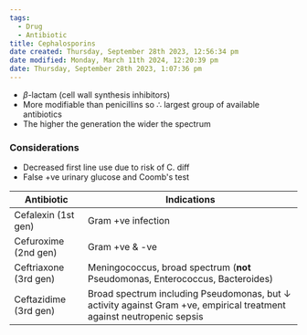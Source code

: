 ```yaml
---
tags:
  - Drug
  - Antibiotic
title: Cephalosporins
date created: Thursday, September 28th 2023, 12:56:34 pm
date modified: Monday, March 11th 2024, 12:20:39 pm
date: Thursday, September 28th 2023, 1:07:36 pm
---
```

- $\beta$-lactam (cell wall synthesis inhibitors)
- More modifiable than penicillins so $\therefore$ largest group of available antibiotics
- The higher the generation the wider the spectrum 

### Considerations
- Decreased first line use due to risk of C. diff
- False +ve urinary glucose and Coomb's test

| Antibiotic | Indications |  
| ------- | -------| 
| Cefalexin (1st gen) | Gram +ve infection |
| Cefuroxime (2nd gen) | Gram +ve & -ve |
| Ceftriaxone (3rd gen) | Meningococcus, broad spectrum (**not** Pseudomonas, Enterococcus, Bacteroides) |
| Ceftazidime (3rd gen) | Broad spectrum including Pseudomonas, but $\downarrow$ activity against Gram +ve, empirical treatment against neutropenic sepsis



